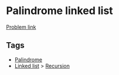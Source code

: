 # Palindrome linked list

[Problem link](https://leetcode.com/problems/palindrome-linked-list)

## Tags

* [Palindrome](/README.md#Palindrome)
* [Linked list](/README.md#Linked_list) > [Recursion](/README.md#Linked_list-Recursion)
